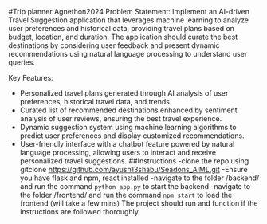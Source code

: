 #Trip planner Agnethon2024
Problem Statement:
Implement an AI-driven Travel Suggestion application that leverages machine learning to analyze user
preferences and historical data, providing travel plans based on budget, location, and duration. The
application should curate the best destinations by considering user feedback and present dynamic
recommendations using natural language processing to understand user queries.

Key Features:
- Personalized travel plans generated through AI analysis of user preferences, historical travel data,
and trends.
- Curated list of recommended destinations enhanced by sentiment analysis of user reviews,
ensuring the best travel experience.
- Dynamic suggestion system using machine learning algorithms to predict user preferences and
display customized recommendations.
- User-friendly interface with a chatbot feature powered by natural language processing, allowing
users to interact and receive personalized travel suggestions.
##Instructions
-clone the repo using gitclone https://github.com/ayush13shabu/Seadons_AIML.git
-Ensure you have flask and npm, react installed
-navigate to the folder /backend/ and run the command `python app.py` to start the backend
-navigate to the folder /frontend/ and run the command `npm start` to load the frontend (will take a few mins)
The project should run and function if the instructions are followed thoroughly.

